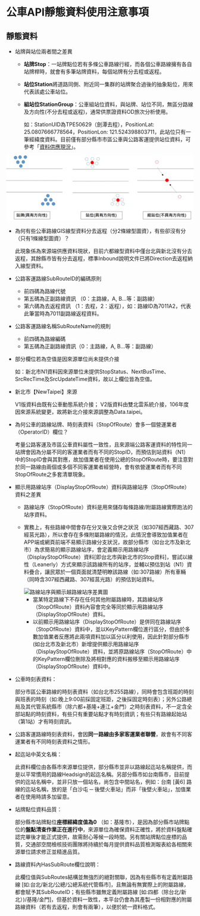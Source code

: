 # 公車API靜態資料使用注意事項

## 靜態資料

* 站牌與站位兩者間之差異
  * **站牌Stop**：一站牌點位若有多條公車路線行經，而各個公車路線擁有各自站牌桿時，就會有多筆站牌資料，每個站牌有分去程或返程。
  * **站位Station**將道路同側、附近同一集群的站牌聚合過後的抽象點位，用來代表該處公車站位。
  *   **組站位StationGroup**：公車組站位資料，與站牌、站位不同，無區分路線及方向性(不分去程或返程)，通常供票證資料OD旅次分析使用。

      如：StationUID為TPE50629（劍潭去程），PositionLat: 25.0807666778564，PositionLon: 121.524398803711，此站位只有一筆經緯度資料。目前僅有部分縣市市區公車與公路客運提供站位資料，可參考「[資料供應現況](https://ptx.transportdata.tw/PTX/Static/PDF\_SupplyStatus.html)」。

![](../.gitbook/assets/zu-zhan-wei.jpg)

*   為何有些公車路線GIS線型資料分去返程（分2條線型圖資），有些卻沒有分（只有1條線型圖資）？

    此現象係為來源端供應資料現狀，目前六都線型資料中僅台北與新北沒有分去返程，其餘縣市皆有分去返程，標準Inbound說明文件已將Direction去返程納入線型資料。
* 公路客運路線SubRouteID的編碼原則
  * 前四碼為路線代號
  * 第五碼為正副路線資訊 （0：主路線，A, B...等：副路線）
  * 第六碼為去返程資訊 （1：去程，2：返程），如：路線ID為7011A2，代表此筆當時為7011副路線返程資料。
* 公路客運路線名稱SubRouteName的規則
  * 前四碼為路線編碼
  * 第五碼為正副路線資訊（0：主路線，A, B...等：副路線）
*   部分欄位若為空值是因來源單位尚未提供介接

    如：新北市N1資料因來源單位未提供StopStatus、NextBusTime、SrcRecTime及SrcUpdateTime資料，故以上欄位皆為空值。
*   新北市【NewTaipei】來源

    V1版資料由既有公車動態系統介接； V2版資料由雙北雲系統介接，106年度因來源系統變更，故將新北介接來源調整為Data.taipei。
*   為何公車的路線站牌、時刻表資料（StopOfRoute）會多一個營運業者（OperatorID）欄位？

    考量公路客運及市區公車資料屬性一致性，且來源端公路客運資料的特性同一站牌會因為分屬不同的客運業者而有不同的StopID，而預估到站資料（N1）中的StopID會與其對應，故加值業者在使用公總的StopOfRoute時，要注意對於同一路線由兩個或多個不同客運業者經營時，會有依營運業者而有不同StopOfRoute之多套清單現象。
* 顯示用路線站序（DisplayStopOfRoute）資料與路線站序（StopOfRoute）資料之差異
  * 路線站序（StopOfRoute）資料是用來儲存每條路線/附屬路線實際跑法的站序資料。
  *   實務上，有些路線中間會存在分叉後又合併之狀況（如307經西藏路、307經莒光路），所以會存在多條附屬路線的情況，此情況會導致加值業者在APP端或網頁前端不易顯示路線分支狀況，故部分縣市（如台北市及新北市）為求簡易的顯示路線站序，會定義顯示用路線站序（DisplayStopOfRoute）資料\[即台北市與新北市的Stop資料]，嘗試以線性（Leanerly）方式來顯示該路線所有的站序，並輔以預估到站（N1）資料疊合，讓民眾於一個頁面就清楚明瞭該路線（如:307路線）所有車輛（同時含307經西藏路、307經莒光路）的預估到站資料。

      <img src="https://gist.githubusercontent.com/ptxmotc/82c644bb8c8bae454e551ccc544c31dd/raw/ede12a45754f79427691add47683c9df127ceacf/%E9%A1%AF%E7%A4%BA%E7%94%A8%E8%B7%AF%E7%B7%9A%E7%AB%99%E5%BA%8F.jpg" alt="路線站序與顯示越路線站序差異圖" data-size="original">

      * 當某特定路線下不存在任何其他附屬路線時，其路線站序（StopOfRoute）資料內容會完全等同於顯示用路線站序（DisplayStopOfRoute）資料。
      * 以前顯示用路線站序（DisplayStopOfRoute）是併同在路線站序（StopOfRoute）資料中，並以KeyPattern欄位進行區分，但由於多數加值業者反應將此兩項資料加以區分以利使用，因此針對部分縣市(如台北市及新北市）新增提供顯示用路線站序（DisplayStopOfRoute）資料，並將原路線站序（StopOfRoute）中的KeyPattern欄位刪除及將相對應的資料搬移至顯示用路線站序（DisplayStopOfRoute）資料中。
*   公車時刻表資料：

    部分市區公車路線的時刻表資料（如台北市255路線），同時會包含班距的時刻與班表的時刻（如:晚上9:00前採固定班距，之後採固定時刻表）；另外公路總局及其代管系統縣市（除六都+基隆+連江+金門）之時刻表資料，不一定含全部站點的時刻資料，有些只有重要站點才有時刻資訊；有些只有路線起始站（第1站）才有時刻資訊。
* 公路客運路線時刻表資料，會因**同一路線由多家客運業者聯營**，故會有不同客運業者有不同時刻表資料之情形。
*   起迄站中英文名稱：

    此資料欄位由各縣市來源單位提供，部分縣市並非以路線起迄站名稱提供，而是以平常慣用的路線Headsign的起迄名稱。另部分縣市如台南縣市，目前提供的迄站名稱中，並非只放一個站名，尚包含中間站名，例如：台南 \[黃6] 路線的迄站名稱，放的是「白沙屯 ─ 後壁火車站」而非「後壁火車站」，加值業者在使用時請多加留意。
*   站牌點位資料品質：

    部分縣市站牌點位**座標經緯度值為0** （如：基隆市），是因為部分縣市站牌點位的**盤點清查作業正在進行中**，來源單位為確保資料正確性，將於資料盤點確認完畢後才能正式提供，故需耐心等候一段時間。另有關站牌點位座標的品質，交通部空間檢核技術團隊將持續於每月提供資料品質檢測報表給各相關來源單位請求修正並精進品質。
*   路線資料內HasSubRoute欄位說明：

    此欄位值與SubRoutes結構並無強烈的絕對關聯，因為有些縣市有定義附屬路線 \[如:台北/新北/公總/公總系統代管縣市]，且無論有無實際上的附屬路線，都會賦予其SubRouteID；有些縣市雖無定義附屬路線 \[如:四都（除台北/新北）)/基隆/金門]，但基於資料一致性，本平台仍會為其產製一份相對應的附屬路線資料（若有去返程，則會有兩筆），以便於統一資料格式。
